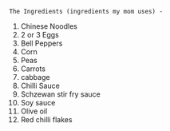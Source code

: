     The Ingredients (ingredients my mom uses) -
1. Chinese Noodles
2. 2 or 3 Eggs
3. Bell Peppers
4. Corn
5. Peas
6. Carrots
7. cabbage
8. Chilli Sauce 
9. Schzewan stir fry sauce
10. Soy sauce
11. Olive oil
12. Red chilli flakes